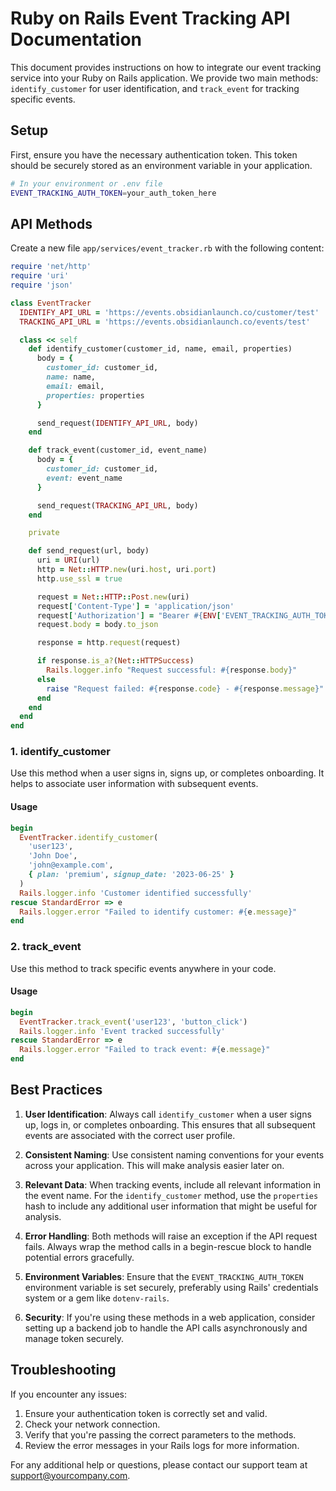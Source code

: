 # Ruby on Rails Event Tracking API Documentation

This document provides instructions on how to integrate our event tracking service into your Ruby on Rails application. We provide two main methods: `identify_customer` for user identification, and `track_event` for tracking specific events.

## Setup

First, ensure you have the necessary authentication token. This token should be securely stored as an environment variable in your application.

```bash
# In your environment or .env file
EVENT_TRACKING_AUTH_TOKEN=your_auth_token_here
```

## API Methods

Create a new file `app/services/event_tracker.rb` with the following content:

```ruby
require 'net/http'
require 'uri'
require 'json'

class EventTracker
  IDENTIFY_API_URL = 'https://events.obsidianlaunch.co/customer/test'
  TRACKING_API_URL = 'https://events.obsidianlaunch.co/events/test'

  class << self
    def identify_customer(customer_id, name, email, properties)
      body = {
        customer_id: customer_id,
        name: name,
        email: email,
        properties: properties
      }

      send_request(IDENTIFY_API_URL, body)
    end

    def track_event(customer_id, event_name)
      body = {
        customer_id: customer_id,
        event: event_name
      }

      send_request(TRACKING_API_URL, body)
    end

    private

    def send_request(url, body)
      uri = URI(url)
      http = Net::HTTP.new(uri.host, uri.port)
      http.use_ssl = true

      request = Net::HTTP::Post.new(uri)
      request['Content-Type'] = 'application/json'
      request['Authorization'] = "Bearer #{ENV['EVENT_TRACKING_AUTH_TOKEN']}"
      request.body = body.to_json

      response = http.request(request)

      if response.is_a?(Net::HTTPSuccess)
        Rails.logger.info "Request successful: #{response.body}"
      else
        raise "Request failed: #{response.code} - #{response.message}"
      end
    end
  end
end
```

### 1. identify_customer

Use this method when a user signs in, signs up, or completes onboarding. It helps to associate user information with subsequent events.

#### Usage

```ruby
begin
  EventTracker.identify_customer(
    'user123',
    'John Doe',
    'john@example.com',
    { plan: 'premium', signup_date: '2023-06-25' }
  )
  Rails.logger.info 'Customer identified successfully'
rescue StandardError => e
  Rails.logger.error "Failed to identify customer: #{e.message}"
end
```

### 2. track_event

Use this method to track specific events anywhere in your code.

#### Usage

```ruby
begin
  EventTracker.track_event('user123', 'button_click')
  Rails.logger.info 'Event tracked successfully'
rescue StandardError => e
  Rails.logger.error "Failed to track event: #{e.message}"
end
```

## Best Practices

1. **User Identification**: Always call `identify_customer` when a user signs up, logs in, or completes onboarding. This ensures that all subsequent events are associated with the correct user profile.

2. **Consistent Naming**: Use consistent naming conventions for your events across your application. This will make analysis easier later on.

3. **Relevant Data**: When tracking events, include all relevant information in the event name. For the `identify_customer` method, use the `properties` hash to include any additional user information that might be useful for analysis.

4. **Error Handling**: Both methods will raise an exception if the API request fails. Always wrap the method calls in a begin-rescue block to handle potential errors gracefully.

5. **Environment Variables**: Ensure that the `EVENT_TRACKING_AUTH_TOKEN` environment variable is set securely, preferably using Rails' credentials system or a gem like `dotenv-rails`.

6. **Security**: If you're using these methods in a web application, consider setting up a backend job to handle the API calls asynchronously and manage token securely.

## Troubleshooting

If you encounter any issues:

1. Ensure your authentication token is correctly set and valid.
2. Check your network connection.
3. Verify that you're passing the correct parameters to the methods.
4. Review the error messages in your Rails logs for more information.

For any additional help or questions, please contact our support team at support@yourcompany.com.
